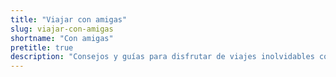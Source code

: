 ```yaml
---
title: "Viajar con amigas"
slug: viajar-con-amigas
shortname: "Con amigas"
pretitle: true
description: "Consejos y guías para disfrutar de viajes inolvidables con tus amigas en destinos maravillosos."
---
```



